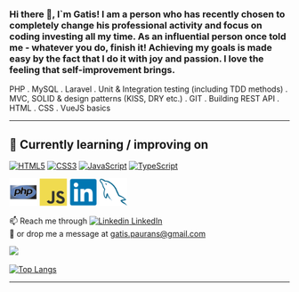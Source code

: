### Hi there 👋, I`m Gatis! I am a person who has recently chosen to completely change his professional activity and focus on coding investing all my time. As an influential person once told me - whatever you do, finish it! Achieving my goals is made easy by the fact that I do it with joy and passion. I love the feeling that self-improvement brings.

PHP . MySQL  . Laravel . Unit & Integration testing (including TDD methods) . MVC, SOLID & design patterns (KISS, DRY etc.) . GIT . Building REST API . HTML .  CSS  . VueJS basics 

---
## 📖 Currently learning / improving on

[![HTML5](https://img.shields.io/badge/HTML5-1c1c1c?logo=html5&logoColor=E34F26)](#-currently-learning--improving-on)
[![CSS3](https://img.shields.io/badge/CSS3-1c1c1c?logo=css3&logoColor=1572B6)](#-currently-learning--improving-on)
[![JavaScript](https://img.shields.io/badge/JavaScript-1c1c1c?logo=javascript&logoColor=F7DF1E)](#-currently-learning--improving-on)
[![TypeScript](https://img.shields.io/badge/_TypeScript-1c1c1c?logo=typescript&logoColor=3178C6)](#-currently-learning--improving-on)



<img src="https://github.com/devicons/devicon/blob/master/icons/php/php-original.svg" alt="PHP Logo" width="50" height="50"/> </img><img src="https://github.com/devicons/devicon/blob/master/icons/javascript/javascript-original.svg" alt="Javascript Logo" width="50" height="50"/> </img><img src="https://github.com/devicons/devicon/blob/master/icons/linkedin/linkedin-original.svg" alt="Linkedin Logo" width="50" height="50"/> </img><img src="https://github.com/devicons/devicon/blob/master/icons/mysql/mysql-original.svg" alt="mysql Logo" width="50" height="50"/> </img>

📫  Reach me through [![Linkedin](https://i.stack.imgur.com/gVE0j.png) LinkedIn](www.linkedin.com/in/gatispaurans/)\
📮  or drop me a message at <gatis.paurans@gmail.com>

![](https://hit.yhype.me/github/profile?user_id=16293217)

[![Top Langs](https://github-readme-stats.vercel.app/api/top-langs/?username=mnemosx&layout=compact&hide=html&theme=nord&hide_border=true)](https://github.com/anuraghazra/github-readme-stats)


---
